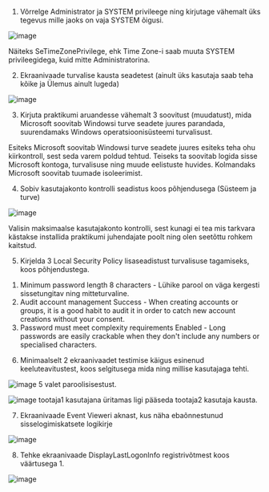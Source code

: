 1. Võrrelge Administrator ja SYSTEM privileege ning kirjutage vähemalt üks tegevus mille jaoks on vaja SYSTEM õigusi.

![image](https://user-images.githubusercontent.com/92860669/200566359-a8ab2a74-d038-404b-b609-961da6d37af1.png)

Näiteks SeTimeZonePrivilege, ehk Time Zone-i saab muuta SYSTEM privileegidega, kuid mitte Administratorina.

2. Ekraanivaade turvalise kausta seadetest (ainult üks kasutaja saab teha kõike ja Ülemus ainult lugeda)

![image](https://user-images.githubusercontent.com/92860669/200574905-78b3d69b-05dc-43c8-8100-7acad502e872.png)

3. Kirjuta praktikumi aruandesse vähemalt 3 soovitust (muudatust), mida Microsoft soovitab Windowsi turve seadete juures parandada, suurendamaks Windows operatsioonisüsteemi turvalisust.

Esiteks Microsoft soovitab Windowsi turve seadete juures esiteks teha ohu kiirkontroll, sest seda varem poldud tehtud.
Teiseks ta soovitab logida sisse Microsoft kontoga, turvalisuse ning muude eelistuste huvides.
Kolmandaks Microsoft soovitab tuumade isoleerimist.

4. Sobiv kasutajakonto kontrolli seadistus koos põhjendusega (Süsteem ja turve)

![image](https://user-images.githubusercontent.com/92860669/200578299-80354c22-bca6-42e1-9382-b088cda04361.png)

Valisin maksimaalse kasutajakonto kontrolli, sest kunagi ei tea mis tarkvara kästakse installida praktikumi juhendajate poolt ning olen seetõttu rohkem kaitstud.

5. Kirjelda 3 Local Security Policy lisaseadistust turvalisuse tagamiseks, koos põhjendustega.

  1) Minimum password length	8 characters - Lühike parool on väga kergesti sissetungitav ning mitteturvaline.
  2) Audit account management	Success - When creating accounts or groups, it is a good habit to audit it in order to catch new account creations without your consent.
  3) Password must meet complexity requirements	Enabled - Long passwords are easily crackable when they don't include any numbers or specialised characters.

6. Minimaalselt 2 ekraanivaadet testimise käigus esinenud keeluteavitustest, koos selgitusega mida ning millise kasutajaga tehti.

![image](https://user-images.githubusercontent.com/92860669/200590376-135362ab-5407-4d22-aeaf-069ee1152668.png)
5 valet paroolisisestust.

![image](https://user-images.githubusercontent.com/92860669/200591340-5ef0830a-6d9b-469d-b964-04153f3074d8.png)
tootaja1 kasutajana üritamas ligi pääseda tootaja2 kasutaja kausta.

7. Ekraanivaade Event Vieweri aknast, kus näha ebaõnnestunud sisselogimiskatsete logikirje

![image](https://user-images.githubusercontent.com/92860669/200594118-c27cf16e-b06b-4558-a75a-f047e7b9544e.png)

8. Tehke ekraanivaade DisplayLastLogonInfo registrivõtmest koos väärtusega 1.

![image](https://user-images.githubusercontent.com/92860669/200596281-df4e3216-fc60-4ca5-b2e7-1ae8194197b8.png)
